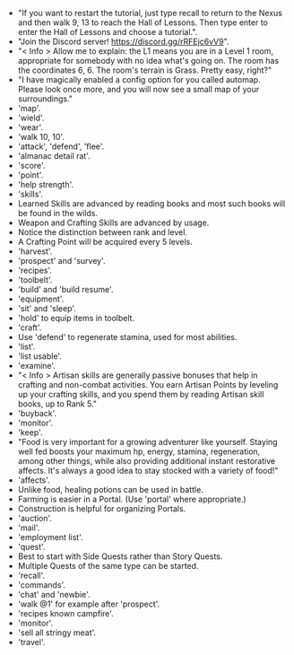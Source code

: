 * "If you want to restart the tutorial, just type recall to return to the Nexus and
then walk 9, 13 to reach the Hall of Lessons. Then type enter to enter the Hall of
Lessons and choose a tutorial.".
* "Join the Discord server! https://discord.gg/rRFEjc6vV9".
* "< Info > Allow me to explain: the L1 means you are in a Level 1 room, appropriate
for somebody with no idea what's going on. The room has the coordinates 6, 6. The
room's terrain is Grass. Pretty easy, right?"
* "I have magically enabled a config option for you called automap. Please look once
more, and you will now see a small map of your surroundings."
* 'map'.
* 'wield'.
* 'wear'.
* 'walk 10, 10'.
* 'attack', 'defend', 'flee'.
* 'almanac detail rat'.
* 'score'.
* 'point'.
* 'help strength'.
* 'skills'.
* Learned Skills are advanced by reading books and most such books will be
found in the wilds.
* Weapon and Crafting Skills are advanced by usage.
* Notice the distinction between rank and level.
* A Crafting Point will be acquired every 5 levels.
* 'harvest'.
* 'prospect' and 'survey'.
* 'recipes'.
* 'toolbelt'.
* 'build' and 'build resume'.
* 'equipment'.
* 'sit' and 'sleep'.
* 'hold' to equip items in toolbelt.
* 'craft'.
* Use 'defend' to regenerate stamina, used for most abilities.
* 'list'.
* 'list usable'.
* 'examine'.
* "< Info > Artisan skills are generally passive bonuses that help in crafting
and non-combat activities. You earn Artisan Points by leveling up your
crafting skills, and you spend them by reading Artisan skill books, up to Rank
5."
* 'buyback'.
* 'monitor'.
* 'keep'.
* "Food is very important for a growing adventurer like yourself. Staying well
fed boosts your maximum hp, energy, stamina, regeneration, among other
things, while also providing additional instant restorative affects. It's
always a good idea to stay stocked with a variety of food!"
* 'affects'.
* Unlike food, healing potions can be used in battle.
* Farming is easier in a Portal. (Use 'portal' where appropriate.)
* Construction is helpful for organizing Portals.
* 'auction'.
* 'mail'.
* 'employment list'.
* 'quest'.
* Best to start with Side Quests rather than Story Quests.
* Multiple Quests of the same type can be started.
* 'recall'.
* 'commands'.
* 'chat' and 'newbie'.
* 'walk @1' for example after 'prospect'.
* 'recipes known campfire'.
* 'monitor'.
* 'sell all stringy meat'.
* 'travel'.
